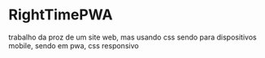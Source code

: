 # RightTimePWA
trabalho da proz de um site web, mas usando css sendo para dispositivos mobile, sendo em pwa, css responsivo
